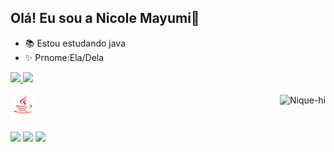 ## Olá! Eu sou a Nicole Mayumi🎈

- 📚 Estou estudando java
- ✨ Prnome:Ela/Dela
 <div>
  <a href="https://github.com/NiMayumi">
  <img height="180em" src="https://github-readme-stats.vercel.app/api?username=NiMayumi&show_icons=true&theme=synthwave&include_all_commits=true&count_private=true"/>
  <img height="180em" src="https://github-readme-stats.vercel.app/api/top-langs/?username=NiMayumi&layout=compact&langs_count=7&theme=synthwave"/>
</div>
<div style="display: inline_block"><br>
  <img align="center" alt="Nick-java" height="30" width="40" src="https://raw.githubusercontent.com/devicons/devicon/master/icons/java/java-plain.svg">
  <img align="right" alt="Nique-hi" src="https://media.discordapp.net/attachments/706936669772710045/871871721177743470/picasion.com_f77ae225a2ce8380b76f4f2cb75464ea.gif">
</div>

##
  <div> 
  <a href="https://instagram.com/NiMayumi_" target="_blank"><img src="https://img.shields.io/badge/-Instagram-%23E4405F?style=for-the-badge&logo=instagram&logoColor=white" target="_blank"></a>
  <a href = "mailto:nicole.nacao124@gmail.com"><img src="https://img.shields.io/badge/-Gmail-%23333?style=for-the-badge&logo=gmail&logoColor=white" target="_blank"></a>
  <a href="https://www.linkedin.com/in/NicoleMayumi/" target="_blank"><img src="https://img.shields.io/badge/-LinkedIn-%230077B5?style=for-the-badge&logo=linkedin&logoColor=white" target="_blank"></a> 
 </div>
